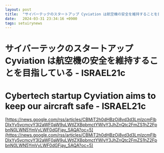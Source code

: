 ```yaml
---
layout: post
title:  "サイバーテックのスタートアップ Cyviation は航空機の安全を維持することを目指している - ISRAEL21c"
date:   2024-03-31 23:34:16 +0900
tags: setuirynews 
---
```


# サイバーテックのスタートアップ Cyviation は航空機の安全を維持することを目指している - ISRAEL21c



# Cybertech startup Cyviation aims to keep our aircraft safe - ISRAEL21c

[https://news.google.com/rss/articles/CBMiT2h0dHBzOi8vd3d3LmlzcmFlbDIxYy5vcmcvY3l2aWF0aW9uLWtlZXBpbmctYWlyY3JhZnQtc2FmZS1hZ2FpbnN0LWN5YmVyLWF0dGFjay_SAQA?oc=5](https://news.google.com/rss/articles/CBMiT2h0dHBzOi8vd3d3LmlzcmFlbDIxYy5vcmcvY3l2aWF0aW9uLWtlZXBpbmctYWlyY3JhZnQtc2FmZS1hZ2FpbnN0LWN5YmVyLWF0dGFjay_SAQA?oc=5)

